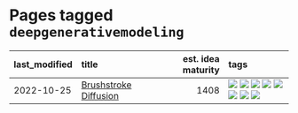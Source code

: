 # Pages tagged `deepgenerativemodeling`

|last_modified|title|est. idea maturity|tags
|:---|:---|---:|:---|
|2022-10-25|[Brushstroke Diffusion](../brushstroke-diffusion.md)|1408|[![](https://img.shields.io/badge/tag-artisticstyletransfer-3f3dc3)](../tags/artisticstyletransfer.md) [![](https://img.shields.io/badge/tag-creativity-cdef47)](../tags/creativity.md) [![](https://img.shields.io/badge/tag-deepgenerativemodeling-99b5f2)](../tags/deepgenerativemodeling.md) [![](https://img.shields.io/badge/tag-experimental-fda5ff)](../tags/experimental.md) [![](https://img.shields.io/badge/tag-imageprocessing-d46ff4)](../tags/imageprocessing.md) [![](https://img.shields.io/badge/tag-modeltraining-faa2fc)](../tags/modeltraining.md) [![](https://img.shields.io/badge/tag-painting-1ee399)](../tags/painting.md) [![](https://img.shields.io/badge/tag-wip-4bcfd8)](../tags/wip.md)|